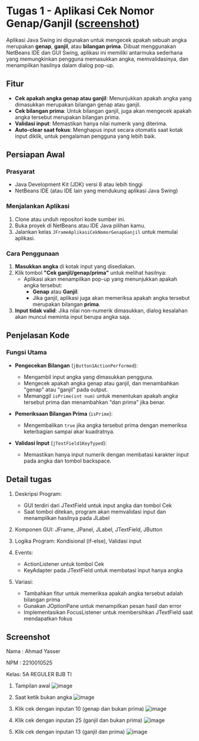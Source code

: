 # Tugas 1 - Aplikasi Cek Nomor Genap/Ganjil ([screenshot](#screenshot))

Aplikasi Java Swing ini digunakan untuk mengecek apakah sebuah angka merupakan **genap**, **ganjil**, atau **bilangan prima**. Dibuat menggunakan NetBeans IDE dan GUI Swing, aplikasi ini memiliki antarmuka sederhana yang memungkinkan pengguna memasukkan angka, memvalidasinya, dan menampilkan hasilnya dalam dialog pop-up.

## Fitur
- **Cek apakah angka genap atau ganjil**: Menunjukkan apakah angka yang dimasukkan merupakan bilangan genap atau ganjil.
- **Cek bilangan prima**: Untuk bilangan ganjil, juga akan mengecek apakah angka tersebut merupakan bilangan prima.
- **Validasi input**: Memastikan hanya nilai numerik yang diterima.
- **Auto-clear saat fokus**: Menghapus input secara otomatis saat kotak input diklik, untuk pengalaman pengguna yang lebih baik.

## Persiapan Awal

### Prasyarat
- Java Development Kit (JDK) versi 8 atau lebih tinggi
- NetBeans IDE (atau IDE lain yang mendukung aplikasi Java Swing)

### Menjalankan Aplikasi
1. Clone atau unduh repositori kode sumber ini.
2. Buka proyek di NetBeans atau IDE Java pilihan kamu.
3. Jalankan kelas `JFrameAplikasiCekNomorGenapGanjil` untuk memulai aplikasi.

### Cara Penggunaan
1. **Masukkan angka** di kotak input yang disediakan.
2. Klik tombol **"Cek ganjil/genap/prima"** untuk melihat hasilnya:
   - Aplikasi akan menampilkan pop-up yang menunjukkan apakah angka tersebut:
     - **Genap** atau **Ganjil**.
     - Jika ganjil, aplikasi juga akan memeriksa apakah angka tersebut merupakan bilangan **prima**.
3. **Input tidak valid**: Jika nilai non-numerik dimasukkan, dialog kesalahan akan muncul meminta input berupa angka saja.

## Penjelasan Kode

### Fungsi Utama
- **Pengecekan Bilangan** (`jButton1ActionPerformed`):
  - Mengambil input angka yang dimasukkan pengguna.
  - Mengecek apakah angka genap atau ganjil, dan menambahkan "genap" atau "ganjil" pada output.
  - Memanggil `isPrime(int num)` untuk menentukan apakah angka tersebut prima dan menambahkan "dan prima" jika benar.

- **Pemeriksaan Bilangan Prima** (`isPrime`):
  - Mengembalikan `true` jika angka tersebut prima dengan memeriksa keterbagian sampai akar kuadratnya.

- **Validasi Input** (`jTextField1KeyTyped`):
  - Memastikan hanya input numerik dengan membatasi karakter input pada angka dan tombol backspace.

## Detail tugas

1. Deskripsi Program:

   - GUI terdiri dari JTextField untuk input angka dan tombol Cek
   - Saat tombol ditekan, program akan memvalidasi input dan menampilkan hasilnya pada JLabel

2. Komponen GUI: JFrame, JPanel, JLabel, JTextField, JButton

3. Logika Program: Kondisional (if-else), Validasi input

4. Events:

   - ActionListener untuk tombol Cek
   - KeyAdapter pada JTextField untuk membatasi input hanya angka

5. Variasi:

   - Tambahkan fitur untuk memeriksa apakah angka tersebut adalah bilangan prima
   - Gunakan JOptionPane untuk menampilkan pesan hasil dan error
   - Implementasikan FocusListener untuk membersihkan JTextField saat mendapatkan fokus

## Screenshot

Nama : Ahmad Yasser

NPM  : 2210010525

Kelas: 5A REGULER BJB TI

1. Tampilan awal
![image](https://github.com/user-attachments/assets/8b1881e9-3a13-4985-8a8f-24c1e0a23d0a)

2. Saat ketik bukan angka
![image](https://github.com/user-attachments/assets/db47cc9f-e869-49cb-a353-5750207381b9)

3. Klik cek dengan inputan 10 (genap dan bukan prima)
![image](https://github.com/user-attachments/assets/2db633ec-e55f-4985-9437-1feb427ea018)

4. Klik cek dengan inputan 25 (ganjil dan bukan prima)
![image](https://github.com/user-attachments/assets/ba142b74-7c66-47df-972f-f61e5e971346)

5. Klik cek dengan inputan 13 (ganjil dan prima)
![image](https://github.com/user-attachments/assets/86218e4e-cb7d-463e-9db1-5f9daded20ca)
